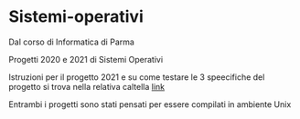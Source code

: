 # Sistemi-operativi
Dal corso di Informatica di Parma 

Progetti 2020 e 2021 di Sistemi Operativi

Istruzioni per il progetto 2021 e su come testare le 3 speecifiche del progetto si trova nella relativa caltella [link](https://github.com/AndreaCicca/Sistemi-operativi/blob/3ccbfa34101fd7f6eaebc6eabd13b441248ba248/2021%20Progetto%20Sistemi%20Operativi/Istruzioni%20progetti%202021.md)

Entrambi i progetti sono stati pensati per essere compilati in ambiente Unix